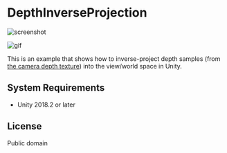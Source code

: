 DepthInverseProjection
======================

![screenshot](http://i.imgur.com/4zjP6gQ.png)

![gif](https://i.imgur.com/d3NNYxm.gif)

This is an example that shows how to inverse-project depth samples (from [the
camera depth texture]) into the view/world space in Unity.

[the camera depth texture]:
    https://docs.unity3d.com/Manual/SL-CameraDepthTexture.html

System Requirements
-------------------

- Unity 2018.2 or later

License
-------

Public domain
